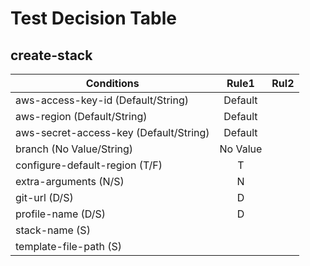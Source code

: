 # Test Decision Table

## create-stack

| Conditions | Rule1 | Rul2 |
| ------------- |:-------------:| -----:|
| aws-access-key-id (Default/String) | Default | |
| aws-region (Default/String) | Default | |
| aws-secret-access-key (Default/String) | Default |     |
| branch (No Value/String) | No Value | |
| configure-default-region (T/F) | T |     |
| extra-arguments (N/S) | N | |
| git-url (D/S) | D |     |
| profile-name (D/S) | D | |
| stack-name (S) | | |
| template-file-path (S) | | |
